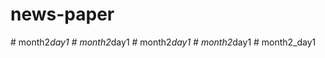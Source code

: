 # news-paper
#   m o n t h 2 _ d a y 1  
 #   m o n t h 2 _ d a y 1  
 #   m o n t h 2 _ d a y 1  
 #   m o n t h 2 _ d a y 1  
 #   m o n t h 2 _ d a y 1  
 